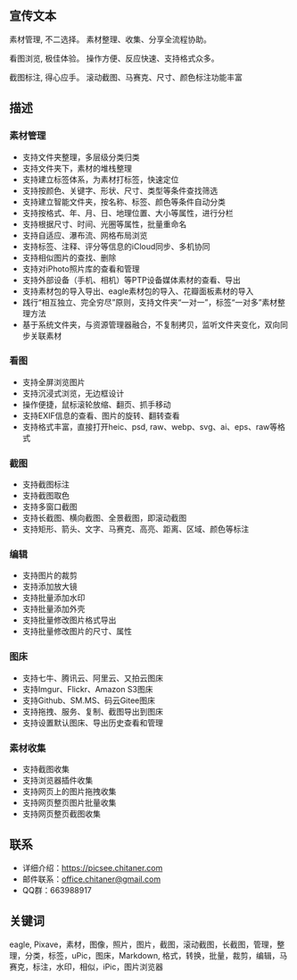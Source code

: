 


## 宣传文本
素材管理, 不二选择。
素材整理、收集、分享全流程协助。

看图浏览, 极佳体验。
操作方便、反应快速、支持格式众多。

截图标注, 得心应手。
滚动截图、马赛克、尺寸、颜色标注功能丰富


## 描述

### 素材管理
- 支持文件夹整理，多层级分类归类
- 支持文件夹下，素材的堆栈整理
- 支持建立标签体系，为素材打标签，快速定位
- 支持按颜色、关键字、形状、尺寸、类型等条件查找筛选
- 支持建立智能文件夹，按名称、标签、颜色等条件自动分类
- 支持按格式、年、月、日、地理位置、大小等属性，进行分栏
- 支持根据尺寸、时间、光圈等属性，批量重命名
- 支持自适应、瀑布流、网格布局浏览
- 支持标签、注释、评分等信息的iCloud同步、多机协同
- 支持相似图片的查找、删除
- 支持对iPhoto照片库的查看和管理
- 支持外部设备（手机、相机）等PTP设备媒体素材的查看、导出
- 支持素材包的导入导出、eagle素材包的导入、花瓣面板素材的导入
- 践行“相互独立、完全穷尽”原则，支持文件夹“一对一”，标签“一对多”素材整理方法
- 基于系统文件夹，与资源管理器融合，不复制拷贝，监听文件夹变化，双向同步关联素材

### 看图
- 支持全屏浏览图片
- 支持沉浸式浏览，无边框设计
- 操作便捷，鼠标滚轮放缩、翻页、抓手移动
- 支持EXIF信息的查看、图片的旋转、翻转查看
- 支持格式丰富，直接打开heic、psd, raw、webp、svg、ai、eps、raw等格式

### 截图
- 支持截图标注
- 支持截图取色
- 支持多窗口截图
- 支持长截图、横向截图、全景截图，即滚动截图
- 支持矩形、箭头、文字、马赛克、高亮、距离、区域、颜色等标注

### 编辑
- 支持图片的裁剪
- 支持添加放大镜
- 支持批量添加水印
- 支持批量添加外壳
- 支持批量修改图片格式导出
- 支持批量修改图片的尺寸、属性

### 图床
- 支持七牛、腾讯云、阿里云、又拍云图床
- 支持Imgur、Flickr、Amazon S3图床
- 支持Github、SM.MS、码云Gitee图床
- 支持拖拽、服务、复制、截图导出到图床
- 支持设置默认图床、导出历史查看和管理

### 素材收集
- 支持截图收集
- 支持浏览器插件收集
- 支持网页上的图片拖拽收集
- 支持网页整页图片批量收集
- 支持网页整页截图收集

## 联系
- 详细介绍：https://picsee.chitaner.com
- 邮件联系：office.chitaner@gmail.com
- QQ群：663988917


## 关键词
eagle, Pixave，素材，图像，照片，图片，截图，滚动截图，长截图，管理，整理，分类，标签，uPic，图床，Markdown, 格式，转换，批量，裁剪，编辑，马赛克，标注，水印，相似，iPic，图片浏览器